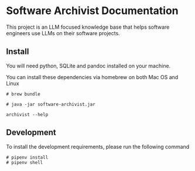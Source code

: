 # Software Archivist Documentation

This project is an LLM focused knowledge base that helps software engineers
use LLMs on their software projects.

## Install

You will need python, SQLite and pandoc installed on your machine.

You can install these dependencies via homebrew on both Mac OS and Linux

~~~{.shell}
# brew bundle
~~~

~~~{.shell}
# java -jar software-archivist.jar
~~~

~~~{.shell}
archivist --help
~~~

## Development

To install the development requirements, please run the following command

~~~{.shell}
# pipenv install
# pipenv shell
~~~
